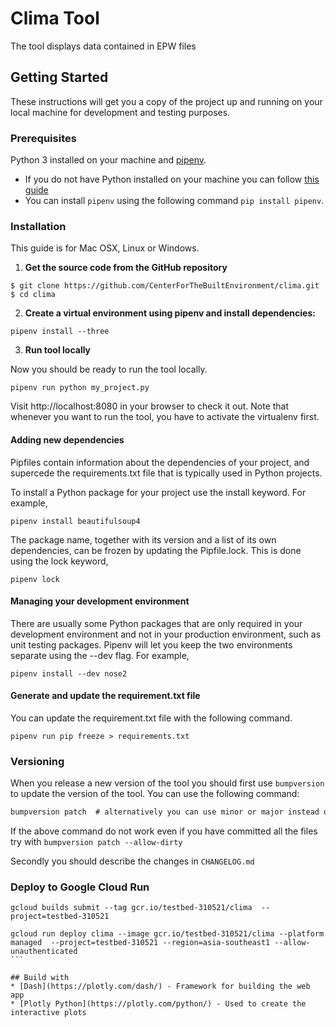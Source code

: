 # Clima Tool

The tool displays data contained in EPW files

## Getting Started

These instructions will get you a copy of the project up and running on your local machine for development and testing purposes.

### Prerequisites

Python 3 installed on your machine and [pipenv](https://docs.pipenv.org).

* If you do not have Python installed on your machine you can follow [this guide](https://wiki.python.org/moin/BeginnersGuide/Download)
* You can install `pipenv` using the following command `pip install pipenv`.

### Installation

This guide is for Mac OSX, Linux or Windows.

1. **Get the source code from the GitHub repository**
```
$ git clone https://github.com/CenterForTheBuiltEnvironment/clima.git
$ cd clima
```
2. **Create a virtual environment using pipenv and install dependencies:**

``` 
pipenv install --three 
```

3. **Run tool locally**

Now you should be ready to run the tool locally.

```pipenv run python my_project.py```

Visit http://localhost:8080 in your browser to check it out. 
Note that whenever you want to run the tool, you have to activate the virtualenv first.

#### Adding new dependencies
Pipfiles contain information about the dependencies of your project, and supercede the requirements.txt file that is typically used in Python projects.

To install a Python package for your project use the install keyword. For example,

```pipenv install beautifulsoup4```

The package name, together with its version and a list of its own dependencies, can be frozen by updating the Pipfile.lock. This is done using the lock keyword,

```pipenv lock```

#### Managing your development environment

There are usually some Python packages that are only required in your development environment and not in your production environment, such as unit testing packages. Pipenv will let you keep the two environments separate using the --dev flag. For example,

```pipenv install --dev nose2```

#### Generate and update the requirement.txt file

You can update the requirement.txt file with the following command.

```pipenv run pip freeze > requirements.txt```

### Versioning

When you release a new version of the tool you should first use `bumpversion` to update the version of the tool. You can use the following command:

```cmd
bumpversion patch  # alternatively you can use minor or major instead of patch
```

If the above command do not work even if you have committed all the files try with `bumpversion patch --allow-dirty`

Secondly you should describe the changes in `CHANGELOG.md`

### Deploy to Google Cloud Run

````
gcloud builds submit --tag gcr.io/testbed-310521/clima  --project=testbed-310521

gcloud run deploy clima --image gcr.io/testbed-310521/clima --platform managed  --project=testbed-310521 --region=asia-southeast1 --allow-unauthenticated
```

## Build with
* [Dash](https://plotly.com/dash/) - Framework for building the web app
* [Plotly Python](https://plotly.com/python/) - Used to create the interactive plots 

